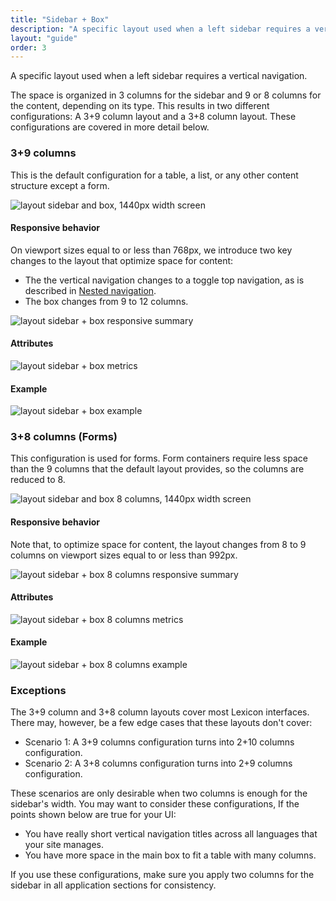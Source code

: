 ```yaml
---
title: "Sidebar + Box"
description: "A specific layout used when a left sidebar requires a vertical navigation."
layout: "guide"
order: 3
---
```


<div class="page-description">A specific layout used when a left sidebar requires a vertical navigation.</div> 

The space is organized in 3 columns for the sidebar and 9 or 8 columns for the content, depending on its type. This results in two different configurations: A 3+9 column layout and a 3+8 column layout. These configurations are covered in more detail below.

### 3+9 columns
This is the default configuration for a table, a list, or any other content structure except a form.

![layout sidebar and box, 1440px width screen](/lexicon/images/layoutSidebar.jpg)

#### Responsive behavior

On viewport sizes equal to or less than 768px, we introduce two key changes to the layout that optimize space for content:

* The the vertical navigation changes to a toggle top navigation, as is described in [Nested navigation](../../patterns/Navigation/verticalNav.html).
* The box changes from 9 to 12 columns.

![layout sidebar + box responsive summary](/lexicon/images/layoutsidebarsummary.jpg)

#### Attributes

![layout sidebar + box metrics](/lexicon/images/layoutsidebarmetrics.jpg)

#### Example

![layout sidebar + box example](/lexicon/images/layoutsidebarexample.jpg)


### 3+8 columns (Forms)

This configuration is used for forms. Form containers require less space than the 9 columns that the default layout provides, so the columns are reduced to 8.

![layout sidebar and box 8 columns, 1440px width screen](/lexicon/images/layoutSidebarBox8.jpg)

#### Responsive behavior

Note that, to optimize space for content, the layout changes from 8 to 9 columns on viewport sizes equal to or less than 992px.

![layout sidebar + box 8 columns responsive summary](/lexicon/images/layoutsidebarbox8summary.jpg)

#### Attributes

![layout sidebar + box 8 columns metrics](/lexicon/images/layoutsidebarbox8metrics.jpg)

#### Example

![layout sidebar + box 8 columns example](/lexicon/images/layoutsidebarbox8example.jpg)

### Exceptions

The 3+9 column and 3+8 column layouts cover most Lexicon interfaces. There may, however, be a few edge cases that these layouts don't cover:
* Scenario 1: A 3+9 columns configuration turns into 2+10 columns configuration.
* Scenario 2: A 3+8 columns configuration turns into 2+9 columns configuration.

These scenarios are only desirable when two columns is enough for the sidebar's width. You may want to consider these configurations, If the points shown below are true for your UI:
* You have really short vertical navigation titles across all languages that your site manages.
* You have more space in the main box to fit a table with many columns.

If you use these configurations, make sure you apply two columns for the sidebar in all application sections for consistency.